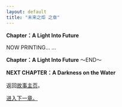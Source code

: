 ```yaml
---
layout: default
title: "未来之炬 之章"
---
```


**Chapter：A Light Into Future**

NOW PRINTING... ...

**Chapter：A Light Into Future**
～END～

**NEXT CHAPTER：A Darkness on the Water**

返回[故事主页](https://amarillonmc.github.io/Story/)。


[进入下一章。](/Ch06.md)